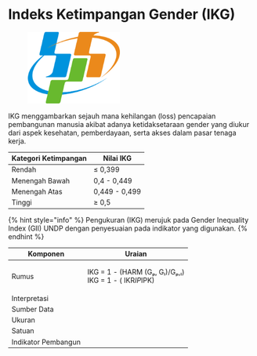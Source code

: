 # Indeks Ketimpangan Gender (IKG)

<div align="left">

<figure><img src="../../.gitbook/assets/Lambang_Badan_Pusat_Statistik_(BPS)_Indonesia.svg (1).png" alt="" width="188"><figcaption></figcaption></figure>

</div>

IKG menggambarkan sejauh mana kehilangan (loss) pencapaian pembangunan manusia akibat adanya ketidaksetaraan gender yang diukur dari aspek kesehatan, pemberdayaan, serta akses dalam pasar tenaga kerja.

| Kategori Ketimpangan | Nilai IKG     |
| -------------------- | ------------- |
| Rendah               | ≤ 0,399       |
| Menengah Bawah       | 0,4 - 0,449   |
| Menengah Atas        | 0,449 - 0,499 |
| Tinggi               | ≥ 0,5         |

{% hint style="info" %}
Pengukuran (IKG) merujuk pada Gender Inequality Index (GII) UNDP dengan penyesuaian pada indikator yang digunakan.
{% endhint %}

| Komponen            | Uraian                                                           |
| ------------------- | ---------------------------------------------------------------- |
| Rumus               | <p>IKG = 1 - (HARM (Gₚ, Gₗ)/Gₚ,ₗ)<br>IKG = 1 - ( IKR*IP*IPK)</p> |
| Interpretasi        |                                                                  |
| Sumber Data         |                                                                  |
| Ukuran              |                                                                  |
| Satuan              |                                                                  |
| Indikator Pembangun |                                                                  |
